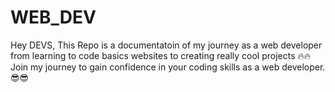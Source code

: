# WEB_DEV
Hey DEVS,
This Repo is a documentatoin of my journey as a web developer from learning to code basics websites to creating really cool projects 🔥🔥
Join my journey to gain confidence in your coding skills as a web developer.😎😎
